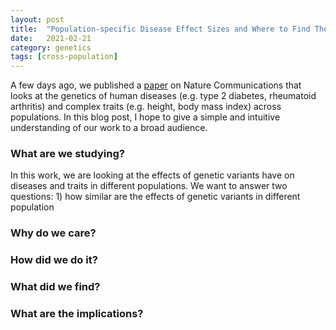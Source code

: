 ```yaml
---
layout: post
title:  "Population-specific Disease Effect Sizes and Where to Find Them"
date:   2021-02-21
category: genetics
tags: [cross-population]
---
```


A few days ago, we published a [paper](https://www.nature.com/articles/s41467-021-21286-1)
on Nature Communications that looks at the genetics of human diseases (e.g. type 2 diabetes, rheumatoid arthritis)
and complex traits (e.g. height, body mass index) across populations. In this
blog post, I hope to give a simple and intuitive understanding of our work to a broad audience.

### What are we studying?

In this work, we are looking at the effects of genetic variants have on diseases
and traits in different populations. We want to answer two questions: 1) how
similar are the effects of genetic variants in different population


### Why do we care?


### How did we do it?


### What did we find?


### What are the implications?
